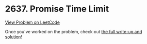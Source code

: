 # 2637. Promise Time Limit

[View Problem on LeetCode](https://leetcode.com/problems/promise-time-limit/)

Once you've worked on the problem, check out [the full write-up and solution](solution.md)!
